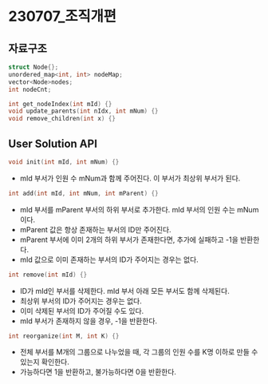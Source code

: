 # 230707_조직개편

## 자료구조

```cpp
struct Node{};
unordered_map<int, int> nodeMap;
vector<Node>nodes;
int nodeCnt;
```

```cpp
int get_nodeIndex(int mId) {}
void update_parents(int nIdx, int mNum) {}
void remove_children(int x) {}
```

## User Solution API

```cpp
void init(int mId, int mNum) {}
```
- mId 부서가 인원 수 mNum과 함께 주어진다. 이 부서가 최상위 부서가 된다.

```cpp
int add(int mId, int mNum, int mParent) {}
```
- mId 부서를 mParent 부서의 하위 부서로 추가한다. mId 부서의 인원 수는 mNum이다.
- mParent 값은 항상 존재하는 부서의 ID만 주어진다.
- mParent 부서에 이미 2개의 하위 부서가 존재한다면, 추가에 실패하고 -1을 반환한다.
- mId 값으로 이미 존재하는 부서의 ID가 주어지는 경우는 없다.

```cpp
int remove(int mId) {}
```
- ID가 mId인 부서를 삭제한다. mId 부서 아래 모든 부서도 함께 삭제된다.
- 최상위 부서의 ID가 주어지는 경우는 없다.
- 이미 삭제된 부서의 ID가 주어질 수도 있다.
- mId 부서가 존재하지 않을 경우, -1을 반환한다.

```cpp
int reorganize(int M, int K) {}
```
- 전체 부서를 M개의 그룹으로 나누었을 때, 각 그룹의 인원 수를 K명 이하로 만들 수 있는지 확인한다.
- 가능하다면 1을 반환하고, 불가능하다면 0을 반환한다.
